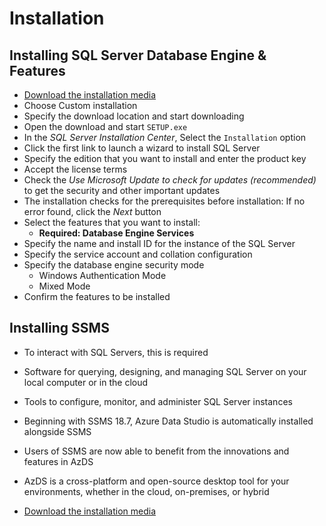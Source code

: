 # Installation

## Installing SQL Server Database Engine & Features

- [Download the installation media](https://www.microsoft.com/en-us/sql-server/sql-server-downloads)
- Choose Custom installation
- Specify the download location and start downloading
- Open the download and start `SETUP.exe`
- In the *SQL Server Installation Center*, Select the `Installation` option
- Click the first link to launch a wizard to install SQL Server
- Specify the edition that you want to install and enter the product key
- Accept the license terms
- Check the *Use Microsoft Update to check for updates (recommended)* to get the security and other important updates
- The installation checks for the prerequisites before installation: If no error found, click the *Next* button
- Select the features that you want to install:
  - **Required: Database Engine Services**
- Specify the name and install ID for the instance of the SQL Server
- Specify the service account and collation configuration
- Specify the database engine security mode
  - Windows Authentication Mode
  - Mixed Mode
- Confirm the features to be installed

## Installing SSMS

- To interact with SQL Servers, this is required
- Software for querying, designing, and managing SQL Server on your local computer or in the cloud
- Tools to configure, monitor, and administer SQL Server instances
- Beginning with SSMS 18.7, Azure Data Studio is automatically installed alongside SSMS
- Users of SSMS are now able to benefit from the innovations and features in AzDS
- AzDS is a cross-platform and open-source desktop tool for your environments, whether in the cloud, on-premises, or hybrid

- [Download the installation media](https://docs.microsoft.com/en-us/sql/ssms/download-sql-server-management-studio-ssms?view=sql-server-ver15)
